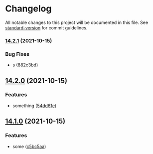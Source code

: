 # Changelog

All notable changes to this project will be documented in this file. See [standard-version](https://github.com/conventional-changelog/standard-version) for commit guidelines.

### [14.2.1](https://github.com/Irina996/mobile_dev_start/compare/v14.2.0...v14.2.1) (2021-10-15)


### Bug Fixes

* s ([882c3bd](https://github.com/Irina996/mobile_dev_start/commit/882c3bdcaa1681bad695c290720b044f6e79b53f))

## [14.2.0](https://github.com/Irina996/mobile_dev_start/compare/v14.1.0...v14.2.0) (2021-10-15)


### Features

* something ([54dd61e](https://github.com/Irina996/mobile_dev_start/commit/54dd61eeab5da91c252bac741e1cbaa8f08637cb))

## [14.1.0](https://github.com/Irina996/mobile_dev_start/compare/v14.0.0...v14.1.0) (2021-10-15)


### Features

* some ([c5bc5aa](https://github.com/Irina996/mobile_dev_start/commit/c5bc5aa7c8497125b4ec0ac0cd582072987e4d89))
